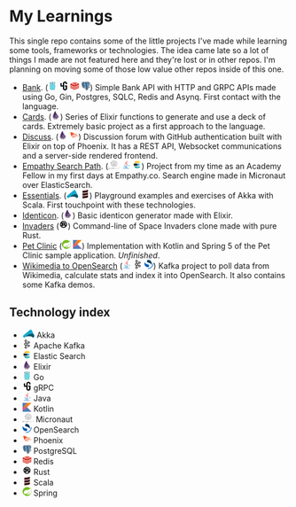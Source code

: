 # My Learnings

This single repo contains some of the little projects I've made while learning some tools, frameworks or technologies. The idea came late so a lot of things I made are not featured here and they're lost or in other repos. I'm planning on moving some of those low value other repos inside of this one.

* [Bank](./go_bank/). (<img src="icons/go.svg" height="16px"/> <img src="icons/grpc.svg" height="16px"/> <img src="icons/redis.svg" height="16px"/> <img src="icons/postgresql.svg" height="16px"/>) Simple Bank API with HTTP and GRPC APIs made using Go, Gin, Postgres, SQLC, Redis and Asynq. First contact with the language.
* [Cards](./elixir_cards/). (<img src="./icons/elixir.svg" height="16px"/>) Series of Elixir functions to generate and use a deck of cards. Extremely basic project as a first approach to the language.
* [Discuss](./elixir_discuss/). (<img src="./icons/elixir.svg" height="16px"/> <img src="./icons/phoenix.svg" height="16px"/>) Discussion forum with GitHub authentication built with Elixir on top of Phoenix. It has a REST API, Websocket communications and a server-side rendered frontend.
* [Empathy Search Path](./empathy_academy_search_path_module/). (<img src="./icons/micronaut.webp" height="16px"/> <img src="./icons/java.svg" height="16px"/> <img src="./icons/elasticsearch.png" height="16px"/>) Project from my time as an Academy Fellow in my first days at Empathy.co. Search engine made in Micronaut over ElasticSearch.
* [Essentials](./akka_essentials). (<img src="./icons/akka.svg" height="16px"/> <img src="./icons/scala.svg" height="16px"/>) Playground examples and exercises of Akka with Scala. First touchpoint with these technologies.
* [Identicon](./elixir_identicon/). (<img src="./icons/elixir.svg" height="16px"/>) Basic identicon generator made with Elixir.
* [Invaders](./rust_invaders/) (<img src="./icons/rust.svg" height="16px"/>) Command-line of Space Invaders clone made with pure Rust.
* [Pet Clinic](./spring_pet_clinic/) (<img src="./icons/spring.svg" height="16px"/> <img src="./icons/kotlin.svg" height="16px"/>) Implementation with Kotlin and Spring 5 of the Pet Clinic sample application. _Unfinished_.
* [Wikimedia to OpenSearch](./java_kafka) (<img src="icons/java.svg" height="16px"/> <img src="icons/kafka.svg" height="16px"/> <img src="icons/opensearch.svg" height="16px"/>) Kafka project to poll data from Wikimedia, calculate stats and index it into OpenSearch. It also contains some Kafka demos.


## Technology index

* <img src="./icons/akka.svg" height="16px"/> Akka
* <img src="./icons/kafka.svg" height="16px"/> Apache Kafka
* <img src="./icons/elasticsearch.png" height="16px"/> Elastic Search
* <img src="./icons/elixir.svg" height="16px"/> Elixir
* <img src="./icons/go.svg" height="16px"/> Go
* <img src="./icons/grpc.svg" height="16px"/> gRPC
* <img src="./icons/java.svg" height="16px"/> Java
* <img src="./icons/kotlin.svg" height="16px"/> Kotlin
* <img src="./icons/micronaut.webp" height="16px"/> Micronaut
* <img src="./icons/opensearch.svg" height="16px"/> OpenSearch
* <img src="./icons/phoenix.svg" height="16px"/> Phoenix
* <img src="./icons/postgresql.svg" height="16px"/> PostgreSQL
* <img src="./icons/redis.svg" height="16px"/> Redis
* <img src="./icons/rust.svg" height="16px"/> Rust
* <img src="./icons/scala.svg" height="16px"/> Scala
* <img src="./icons/spring.svg" height="16px"/> Spring
